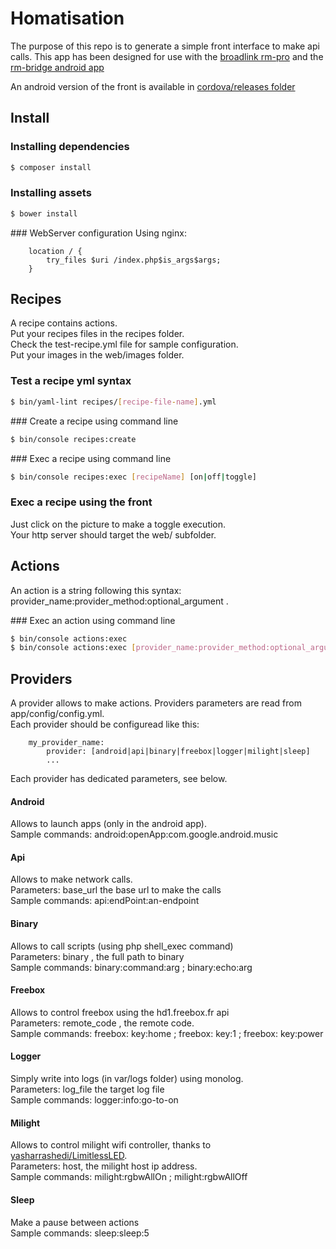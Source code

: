 # Homatisation

The purpose of this repo is to generate a simple front interface to make api calls. This app has been designed for use with the
[broadlink rm-pro](http://amzn.to/2hiTWk5) and the [rm-bridge android app](https://play.google.com/store/apps/details?id=de.fun2code.android.rmbridge)

An android version of the front is available in [cordova/releases folder](https://github.com/gpenverne/homatisation/tree/master/cordova/releases)

## Install
### Installing dependencies
```bash
$ composer install
```
### Installing assets
```bash
$ bower install
```
### WebServer configuration
Using nginx:
```
    location / {
        try_files $uri /index.php$is_args$args;
    }
```

## Recipes
A recipe contains actions.  
Put your recipes files in the recipes folder.  
Check the test-recipe.yml file for sample configuration.  
Put your images in the web/images folder.  

### Test a recipe yml syntax
```bash
$ bin/yaml-lint recipes/[recipe-file-name].yml
```

### Create a recipe using command line
```bash
$ bin/console recipes:create
```

### Exec a recipe using command line
```bash
$ bin/console recipes:exec [recipeName] [on|off|toggle]
```

### Exec a recipe using the front
Just click on the picture to make a toggle execution.  
Your http server should target the web/ subfolder.  

## Actions
An action is a string following this syntax: provider_name:provider_method:optional_argument .

### Exec an action using command line
```bash
$ bin/console actions:exec
$ bin/console actions:exec [provider_name:provider_method:optional_argument]
```

## Providers
A provider allows to make actions. Providers parameters are read from app/config/config.yml.  
Each provider should be configuread like this:  
```
    my_provider_name:
        provider: [android|api|binary|freebox|logger|milight|sleep]
        ...
```

Each provider has dedicated parameters, see below.
#### Android
Allows to launch apps (only in the android app).  
Sample commands: android:openApp:com.google.android.music  
#### Api
Allows to make network calls.  
Parameters: base_url the base url to make the calls  
Sample commands: api:endPoint:an-endpoint  
#### Binary
Allows to call scripts (using php shell_exec command)  
Parameters: binary , the full path to binary  
Sample commands: binary:command:arg ; binary:echo:arg  
#### Freebox
Allows to control freebox using the hd1.freebox.fr api  
Parameters: remote_code , the remote code.  
Sample commands: freebox: key:home ; freebox: key:1 ; freebox: key:power  
#### Logger
Simply write into logs (in var/logs folder) using monolog.  
Parameters: log_file the target log file  
Sample commands: logger:info:go-to-on  
#### Milight
Allows to control milight wifi controller, thanks to [yasharrashedi/LimitlessLED](https://github.com/yasharrashedi/LimitlessLED).  
Parameters: host, the milight host ip address.  
Sample commands: milight:rgbwAllOn ; milight:rgbwAllOff  
#### Sleep
Make a pause between actions  
Sample commands: sleep:sleep:5  
